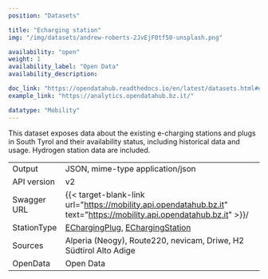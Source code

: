 ```yaml
---
position: "Datasets"

title: "Echarging station"
img: "/img/datasets/andrew-roberts-2JvEjF0tf50-unsplash.png"

availability: "open"
weight: 1
availability_label: "Open Data"
availability_description: 

doc_link: "https://opendatahub.readthedocs.io/en/latest/datasets.html#echarging-dataset"
example_link: "https://analytics.opendatahub.bz.it/"

datatype: "Mobility"
---
```


This dataset exposes data about the existing e-charging stations and plugs in South Tyrol and their availability status, including historical data and usage. Hydrogen station data are included.

|             |                                                                                                                                                                                                   |
| :---------- | ------------------------------------------------------------------------------------------------------------------------------------------------------------------------------------------------- |
| Output      | JSON, mime-type application/json                                                                                                                                                                  |
| API version | v2                                                                                                                                                                                                |
| Swagger URL | {{< target-blank-link url="https://mobility.api.opendatahub.bz.it" text="https://mobility.api.opendatahub.bz.it" >}}/                                                                                                                                                           |
| StationType | [EChargingPlug](https://mobility.api.opendatahub.bz.it/v2/flat/EChargingPlug,EChargingStation), [EChargingStation](https://mobility.api.opendatahub.bz.it/v2/flat/EChargingPlug,EChargingStation) |
| Sources     | Alperia (Neogy), Route220, nevicam, Driwe, H2 Südtirol Alto Adige                                                                                                                                 |
| OpenData    | Open Data                                                                                                                                                                                         |
